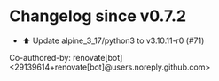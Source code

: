 # Changelog since v0.7.2
- ⬆️ Update alpine_3_17/python3 to v3.10.11-r0 (#71)

Co-authored-by: renovate[bot] <29139614+renovate[bot]@users.noreply.github.com> 
